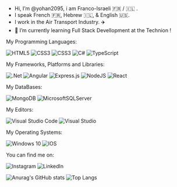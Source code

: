 - Hi, I’m @yohan2095, i am Franco-Israeli 🇫🇷 / 🇮🇱 .
- I speak French 🇫🇷, Hebrew 🇮🇱, & English 🇺🇸.
- I work in the Air Transport Industry. ✈️
- 🌱 I’m currently learning Full Stack Devellopment at the Technion !

My Programming Languages:

![HTML5](https://img.shields.io/badge/html5-%23E34F26.svg?style=for-the-badge&logo=html5&logoColor=white) ![CSS3](https://img.shields.io/badge/css3-%231572B6.svg?style=for-the-badge&logo=css3&logoColor=white) ![CSS3](https://img.shields.io/badge/css3-%231572B6.svg?style=for-the-badge&logo=css3&logoColor=white)  ![C#](https://img.shields.io/badge/c%23-%23239120.svg?style=for-the-badge&logo=c-sharp&logoColor=white) ![TypeScript](https://img.shields.io/badge/typescript-%23007ACC.svg?style=for-the-badge&logo=typescript&logoColor=white) 


My Frameworks, Platforms and Libraries:

![.Net](https://img.shields.io/badge/.NET-5C2D91?style=for-the-badge&logo=.net&logoColor=white) ![Angular](https://img.shields.io/badge/angular-%23DD0031.svg?style=for-the-badge&logo=angular&logoColor=white) ![Express.js](https://img.shields.io/badge/express.js-%23404d59.svg?style=for-the-badge&logo=express&logoColor=%2361DAFB) ![NodeJS](https://img.shields.io/badge/node.js-6DA55F?style=for-the-badge&logo=node.js&logoColor=white) ![React](https://img.shields.io/badge/react-%2320232a.svg?style=for-the-badge&logo=react&logoColor=%2361DAFB)

My DataBases:

![MongoDB](https://img.shields.io/badge/MongoDB-%234ea94b.svg?style=for-the-badge&logo=mongodb&logoColor=white) ![MicrosoftSQLServer](https://img.shields.io/badge/Microsoft%20SQL%20Sever-CC2927?style=for-the-badge&logo=microsoft%20sql%20server&logoColor=white)

My Editors:

![Visual Studio Code](https://img.shields.io/badge/VisualStudioCode-0078d7.svg?style=for-the-badge&logo=visual-studio-code&logoColor=white) ![Visual Studio](https://img.shields.io/badge/VisualStudio-5C2D91.svg?style=for-the-badge&logo=visual-studio&logoColor=white) 

My Operating Systems:

![Windows 10](https://img.shields.io/badge/Windows-0078D6?style=for-the-badge&logo=windows&logoColor=white) 	![IOS](https://img.shields.io/badge/iOS-000000?style=for-the-badge&logo=ios&logoColor=white)

You can find me on:

![Instagram](https://img.shields.io/badge/<Yohan.77>-%23E4405F.svg?style=for-the-badge&logo=Instagram&logoColor=white) 	![LinkedIn](https://img.shields.io/badge/linkedin-%230077B5.svg?style=for-the-badge&logo=linkedin&logoColor=white)



 ![Anurag's GitHub stats](https://github-readme-stats.vercel.app/api?username=yohan2095&show_icons=true&theme=radical) ![Top Langs](https://github-readme-stats.vercel.app/api/top-langs/?username=yohan2095&theme=radical)  
<!---
yohan2095/yohan2095 is a ✨ special ✨ repository because its `README.md` (this file) appears on your GitHub profile.
You can click the Preview link to take a look at your changes.
--->
